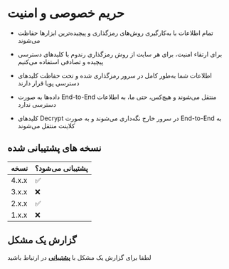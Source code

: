 # حریم خصوصی و امنیت

- تمام اطلاعات با به‌کارگیری روش‌های رمزگذاری و پیچیده‌ترین ابزارها حفاظت می‌شوند

- برای ارتقاء امنیت، برای هر سایت از روش رمزگذاری رندوم با کلیدهای دسترسی پیچیده و تصادفی استفاده می‌کنیم

- اطلاعات شما به‌طور کامل در سرور رمزگذاری شده و تحت حفاظت کلیدهای دسترسی پویا قرار دارند

- داده‌ها به صورت End-to-End منتقل می‌شوند و هیچ‌کس، حتی ما، به اطلاعات دسترسی ندارد

- کلیدهای Decrypt در سرور خارج نگه‌داری می‌شوند و به صورت End-to-End به کلاینت منتقل می‌شوند


## نسخه های پشتیبانی شده

| نسخه | پشتیبانی می‌شود؟       |
| ------- | ------------------ |
| 4.x.x   | ✅ |
| 3.x.x   | ❌ |
| 2.x.x   | ✅ |
| 1.x.x   | ❌ |

## گزارش یک مشکل
لطفا برای گزارش یک مشکل با [**پشتیبانی**](https://t.me/PatrickSupport_bot) در ارتباط باشید

